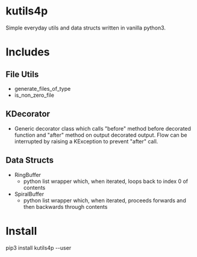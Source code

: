 # kutils4p

Simple everyday utils and data structs written in vanilla python3.

# Includes

## File Utils
* generate_files_of_type
* is_non_zero_file
## KDecorator

* Generic decorator class which calls "before" method before decorated function and "after" method on output decorated output. Flow can be interrupted by raising a KException to prevent "after" call.

## Data Structs
* RingBuffer
    * python list wrapper which, when iterated, loops back to index 0 of contents
* SpiralBuffer
    * python list wrapper which, when iterated, proceeds forwards and then backwards through contents

# Install

pip3 install kutils4p --user 
